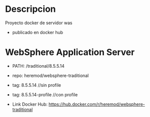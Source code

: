 
# Descripcion

Proyecto docker de servidor was  
* publicado en docker hub 

# WebSphere Application Server
* PATH: /traditional/8.5.5.14
* repo: heremod/websphere-traditional
* tag: 8.5.5.14 //sin profile
* tag: 8.5.5.14-profile //con profile

* Link Docker Hub: https://hub.docker.com/r/heremod/websphere-traditional
